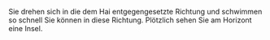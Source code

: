 Sie drehen sich in die dem Hai entgegengesetzte Richtung und schwimmen so schnell Sie können in diese Richtung.
Plötzlich sehen Sie am Horizont eine Insel.